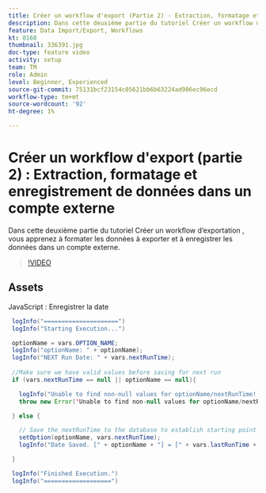 ```yaml
---
title: Créer un workflow d'export (Partie 2) - Extraction, formatage et enregistrement des données dans un compte externe
description: Dans cette deuxième partie du tutoriel Créer un workflow d’exportation , vous apprenez à formater les données à exporter et à enregistrer les données dans un compte externe. 
feature: Data Import/Export, Workflows
kt: 8160
thumbnail: 336391.jpg
doc-type: feature video
activity: setup
team: TM
role: Admin
level: Beginner, Experienced
source-git-commit: 75131bcf23154c05621bb6b63224ad906ec96ecd
workflow-type: tm+mt
source-wordcount: '92'
ht-degree: 1%

---
```



# Créer un workflow d&#39;export (partie 2) : Extraction, formatage et enregistrement de données dans un compte externe

Dans cette deuxième partie du tutoriel Créer un workflow d’exportation , vous apprenez à formater les données à exporter et à enregistrer les données dans un compte externe.

>[!VIDEO](https://video.tv.adobe.com/v/336391?quality=12)

## Assets

JavaScript : Enregistrer la date

```java
 logInfo("=====================")
 logInfo("Starting Execution...")

 optionName = vars.OPTION_NAME;
 logInfo("optionName: " + optionName);
 logInfo("NEXT Run Date: " + vars.nextRunTime);
 
 //Make sure we have valid values before saving for next run
 if (vars.nextRunTime == null || optionName == null){

   logInfo("Unable to find non-null values for optionName/nextRunTime! Throwing Error.")
   throw new Error('Unable to find non-null values for optionName/nextRunTime!  Ending Execution.');

 } else {

   // Save the nextRunTime to the database to establish starting point for next run.
   setOption(optionName, vars.nextRunTime);
   logInfo("Date Saved. [" + optionName + "] = [" + vars.lastRunTime + "]")

 }

 logInfo("Finished Execution.") 
 logInfo("===================")
```
